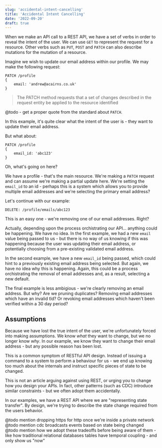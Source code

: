 ```yaml
---
slug: 'accidental-intent-cancelling'
title: 'Accidental Intent Cancelling'
date: '2022-09-20'
draft: true
---
```


When we make an API call to a REST API, we have a set of verbs in order to reveal the intent of the user. We can use `GET` to represent the request for a resource. Other verbs such as `PUT`, `POST` and `PATCH` can also describe mutations for the mutation of a resource.

Imagine we wish to update our email address within our profile. We may make the following request:
```http
PATCH /profile
{
    email: 'andrew@acairns.co.uk'
}
```

> The PATCH method requests that a set of changes described in the request entity be applied to the resource identified

@todo - get a proper quote from the standard about `PATCH`.

In this example, it's quite clear what the intent of the user is - they want to update their email address.

But what about:
```http
PATCH /profile
{
    email_id: 'abc123'
}
```

Oh, what's going on here?

We have a profile - that's the main resource. We're making a `PATCH` request and can assume we're making a partial update here. We're setting the `email_id` to an id - perhaps this is a system which allows you to provide multiple email addresses and we're selecting the primary email address?

Let's continue with our example:

```http
DELETE: /profile/emails/abc123
```

This is an easy one - we're removing one of our email addresses. Right?

Actually, depending upon the process orchistrating our API... anything could be happening. We have no idea. In the first example, we had a new `email` value being passed to us - but there is no way of us knowing if this was happening because the user was updating their email address, or potentially choosing from a pre-existing validated email address.

In the second example, we have a new `email_id` being passed, which could hint to a previously existing email address being selected. But again, we have no idea why this is happening. Again, this could be a process orchistrating the removal of email addresses and, as a result, selecting a new default.

The final example is less ambigious - we're clearly removing an email address. But why? Are we pruning duplicates? Removing email addresses which have an invalid tld? Or revoking email addresses which haven't been verified within a 30 day period?

## Assumptions

Because we have lost the true intent of the user, we're unfortunately forced into making assumptions. We know _what_ they want to change, but we no longer know _why_. In our example, we know they want to change their email address - but any possible reason has been lost.

This is a common symptom of RESTful API design. Instead of issuing a command to a system to perform a behaviour for us - we end up knowing too much about the internals and instruct specific pieces of state to be changed.

This is not an article arguing against using REST, or urging you to change how you design your APIs. In fact, other patterns (such as CDC) introduce similar constraints - but we often adopt them accidentally.

In our examples, we have a REST API where we are "representing state transfer". By design, we're trying to describe the state change required from the users behavior. 



@todo mention dropping https for http once we're inside a private network
@todo mention cdc broadcasts events based on state being changed
@todo mention how we adopt these tradeoffs before being aware of them - like how traditional relational databases tables have temporal coupling - and only show us "now"
